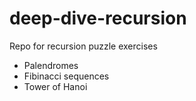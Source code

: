 # deep-dive-recursion
Repo for recursion puzzle exercises
* Palendromes 
* Fibinacci sequences 
* Tower of Hanoi
